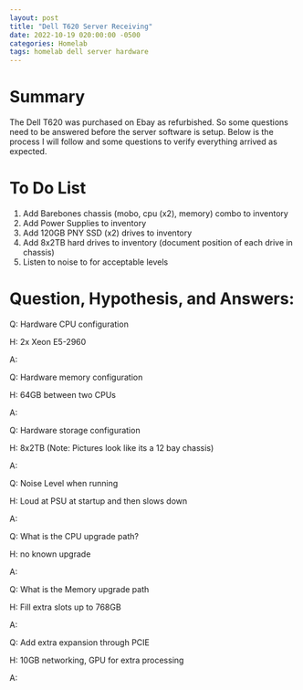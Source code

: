 ```yaml
---
layout: post
title: "Dell T620 Server Receiving"
date: 2022-10-19 020:00:00 -0500
categories: Homelab
tags: homelab dell server hardware
---
```


# Summary
The Dell T620 was purchased on Ebay as refurbished. So some questions need to be answered before the server software is setup. Below is the process I will follow and some questions to verify everything arrived as expected.


# To Do List
1. Add Barebones chassis (mobo, cpu (x2), memory) combo to inventory
2. Add Power Supplies to inventory
3. Add 120GB PNY SSD (x2) drives to inventory
4. Add 8x2TB hard drives to inventory (document position of each drive in chassis)
5. Listen to noise to for acceptable levels

# Question, Hypothesis, and Answers:
Q: Hardware CPU configuration

H: 2x Xeon E5-2960

A:

Q: Hardware memory configuration

H: 64GB between two CPUs

A:

Q: Hardware storage configuration

H: 8x2TB (Note: Pictures look like its a 12 bay chassis)

A: 

Q: Noise Level when running

H: Loud at PSU at startup and then slows down

A: 

Q: What is the CPU upgrade path?

H: no known upgrade 

A:

Q: What is the Memory upgrade path

H: Fill extra slots up to 768GB

A: 

Q: Add extra expansion through PCIE

H: 10GB networking, GPU for extra processing

A: 